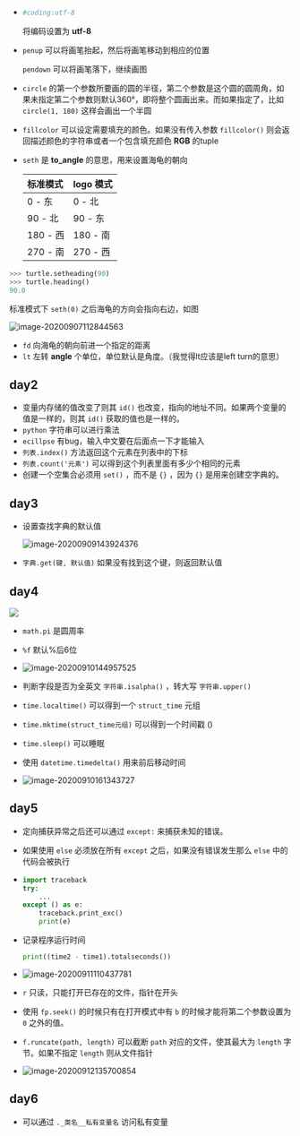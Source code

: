 + ```python
  #coding:utf-8
  ```

  将编码设置为 **utf-8**

+ `penup` 可以将画笔抬起，然后将画笔移动到相应的位置

  `pendown` 可以将画笔落下，继续画图

+ `circle` 的第一个参数所要画的圆的半径，第二个参数是这个圆的圆周角，如果未指定第二个参数则默认360°，即将整个圆画出来。而如果指定了，比如 `circle(1, 180)` 这样会画出一个半圆

+ `fillcolor` 可以设定需要填充的颜色。如果没有传入参数 `fillcolor()` 则会返回描述颜色的字符串或者一个包含填充颜色 **RGB** 的tuple

+ `seth` 是 **to_angle** 的意思，用来设置海龟的朝向

  | 标准模式 | logo 模式 |
  | :------- | :-------- |
  | 0 - 东   | 0 - 北    |
  | 90 - 北  | 90 - 东   |
  | 180 - 西 | 180 - 南  |
  | 270 - 南 | 270 - 西  |

```py
>>> turtle.setheading(90)
>>> turtle.heading()
90.0
```

标准模式下 `seth(0)` 之后海龟的方向会指向右边，如图

![image-20200907112844563](https://cdn.jsdelivr.net/gh/smallzhong/picgo-pic-bed@master/image-20200907112844563.png)

+ `fd` 向海龟的朝向前进一个指定的距离
+ `lt` 左转 **angle** 个单位，单位默认是角度。（我觉得lt应该是left turn的意思）



## day2

+ 变量内存储的值改变了则其 `id()` 也改变，指向的地址不同。如果两个变量的值是一样的，则其 `id()` 获取的值也是一样的。
+ `python` 字符串可以进行乘法
+  `ecillpse` 有bug，输入中文要在后面点一下才能输入
+ `列表.index()` 方法返回这个元素在列表中的下标
+ `列表.count('元素')` 可以得到这个列表里面有多少个相同的元素
+ 创建一个空集合必须用 `set()` ，而不是 `{}` ，因为 `{}` 是用来创建空字典的。

## day3

+ 设置查找字典的默认值

  ![image-20200909143924376](https://cdn.jsdelivr.net/gh/smallzhong/picgo-pic-bed@master/image-20200909143924376.png)
  
+ `字典.get(键, 默认值)` 如果没有找到这个键，则返回默认值

## day4

![](https://cdn.jsdelivr.net/gh/smallzhong/picgo-pic-bed@master/20200910105155.png)

+ `math.pi` 是圆周率
+ `%f` 默认%后6位
+ ![image-20200910144957525](https://cdn.jsdelivr.net/gh/smallzhong/picgo-pic-bed@master/image-20200910144957525.png)

+ 判断字段是否为全英文 `字符串.isalpha()` ，转大写 `字符串.upper()`
+ `time.localtime()` 可以得到一个 `struct_time` 元组
+ `time.mktime(struct_time元组)` 可以得到一个时间戳 () 
+ `time.sleep()` 可以睡眠
+ 使用 `datetime.timedelta()` 用来前后移动时间
+ ![image-20200910161343727](https://cdn.jsdelivr.net/gh/smallzhong/picgo-pic-bed@master/image-20200910161343727.png)

## day5

+ 定向捕获异常之后还可以通过 `except:` 来捕获未知的错误。

+ 如果使用 `else` 必须放在所有 `except` 之后，如果没有错误发生那么 `else` 中的代码会被执行

+ ```python
  import traceback
  try:
      ...
  except () as e:
      traceback.print_exc()
      print(e)
  ```

+ 记录程序运行时间

  ```python
  print((time2 - time1).totalseconds())
  ```

+ ![image-20200911110437781](https://cdn.jsdelivr.net/gh/smallzhong/picgo-pic-bed@master/image-20200911110437781.png)

+ `r` 只读，只能打开已存在的文件，指针在开头

+ 使用 `fp.seek()` 的时候只有在打开模式中有 `b` 的时候才能将第二个参数设置为 `0` 之外的值。

+ `f.runcate(path, length)` 可以截断 `path` 对应的文件，使其最大为 `length` 字节。如果不指定 `length` 则从文件指针

+ ![image-20200912135700854](https://cdn.jsdelivr.net/gh/smallzhong/picgo-pic-bed@master/image-20200912135700854.png)

## day6

+ 可以通过 `._类名__私有变量名` 访问私有变量